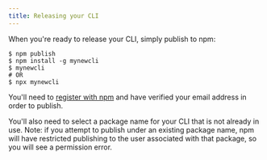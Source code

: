 ```yaml
---
title: Releasing your CLI
---
```


When you're ready to release your CLI, simply publish to npm:

```sh-session
$ npm publish
$ npm install -g mynewcli
$ mynewcli
# OR
$ npx mynewcli
```

You'll need to [register with npm](https://www.npmjs.com/signup) and have verified your email address in order to publish.

You'll also need to select a package name for your CLI that is not already in use. Note: if you attempt to publish under an existing package name, npm will have restricted publishing to the user associated with that package, so you will see a permission error.
